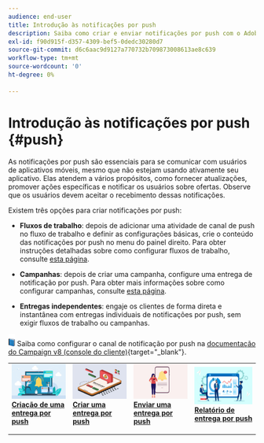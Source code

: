 ```yaml
---
audience: end-user
title: Introdução às notificações por push
description: Saiba como criar e enviar notificações por push com o Adobe Campaign Web
exl-id: f90d915f-d357-4309-bef5-0dedc30280d7
source-git-commit: d6c6aac9d9127a770732b709873008613ae8c639
workflow-type: tm+mt
source-wordcount: '0'
ht-degree: 0%

---
```


# Introdução às notificações por push {#push}

As notificações por push são essenciais para se comunicar com usuários de aplicativos móveis, mesmo que não estejam usando ativamente seu aplicativo. Elas atendem a vários propósitos, como fornecer atualizações, promover ações específicas e notificar os usuários sobre ofertas. Observe que os usuários devem aceitar o recebimento dessas notificações.

Existem três opções para criar notificações por push:

* **Fluxos de trabalho**: depois de adicionar uma atividade de canal de push no fluxo de trabalho e definir as configurações básicas, crie o conteúdo das notificações por push no menu do painel direito. Para obter instruções detalhadas sobre como configurar fluxos de trabalho, consulte [esta página](../workflows/gs-workflows.md).

* **Campanhas**: depois de criar uma campanha, configure uma entrega de notificação por push. Para obter mais informações sobre como configurar campanhas, consulte [esta página](../campaigns/gs-campaigns.md).

* **Entregas independentes**: engaje os clientes de forma direta e instantânea com entregas individuais de notificações por push, sem exigir fluxos de trabalho ou campanhas.

![](../assets/do-not-localize/book.png) Saiba como configurar o canal de notificação por push na [documentação do Campaign v8 (console do cliente)](https://experienceleague.adobe.com/docs/campaign/campaign-v8/campaigns/send/push.html?lang=pt-BR){target="_blank"}.

<table style="table-layout:fixed"><tr style="border: 0;">
<td>
<a href="create-push.md">
<img alt="Criar uma entrega por push" src="assets/do-not-localize/push_create.jpeg">
</a>
<div><a href="create-push.md"><strong>Criação de uma entrega por push</strong>
</div>
<p>
</td>
<td>
<a href="content-push.md">
<img alt="Criar uma entrega por push" src="assets/do-not-localize/push_design.jpeg">
</a>
<div>
<a href="content-push.md"><strong>Criar uma entrega por push<strong></strong></a>
</div>
<p></td>
<td>
<a href="send-push.md">
<img alt="Enviar uma entrega por push" src="assets/do-not-localize/push_send.jpeg">
</a>
<div>
<a href="send-push.md"><strong>Enviar uma entrega por push</strong></a>
</div>
<p>
</td>
<td>
<a href="send-push.md">
<img alt="Relatório de entrega por push" src="assets/do-not-localize/push_report.jpeg">
</a>
<div>
<a href="send-push.md"><strong>Relatório de entrega por push</strong></a>
</div>
<p>
</td>
</tr></table>